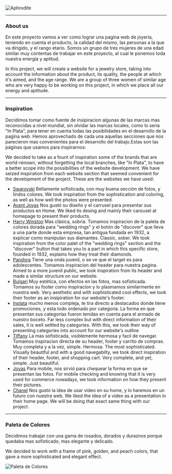
![Aphrodite](/imagenes_readme/logo.jpeg)

****
### About us

En este proyecto vamos a ver como lograr una pagina web de joyería, teniendo en cuenta el producto, la calidad del mismo, las personas a la que va dirigido, y el rango etario.
Somos un grupo de tres mujeres de una edad similar muy contentas de trabajar en este proyecto, al cual le ponemos toda nuestra energía y aptitud.

In this project, we will create a website for a jewelry store, taking into account the information about the product, its quality, the people at which it's aimed, and the age range.
We are a group of three women of similar age who are very happy to be working on this project, in which we place all our energy and aptitude.

****
### Inspiration

Decidimos tomar como fuente de insipiracion algunas de las marcas mas reconocidas a nivel mundial, sin olvidar las marcas locales, como lo sería "In Plata", para tener en cuenta todas las posibilidades en el desarrollo de la pagina web. Hemos aprovechado de cada una aquellas secciones que nos parecieron mas convenientes para el desarrollo del trabajo.Estas son las páginas que usamos para inspirarnos:

We decided to take as a fount of inspiration some of the brands that are world-renown, without forgetting the local branches, like "In Plata", to have a better scope into the possibilities of the website development. We have seized inspiration from each website section that seemed convenient for the development of the project.
These are the websites we have used:

- [Swarovski](https://www.swarovski.com.ar/) Bellamente sofisticada, con muy buena sección de fotos, y lindos colores. We took inspiration from the sophistication and coloring, as well as how well the photos were presented.
- [Avant Joyas](https://avantjoyas.com/ ) Nos gustó su diseño y el carrusel para presentar sus productos en Home.
We liked its desing and mainly their carousel at homepage to present their products.
- [Harry Winston](https://www.harrywinston.com/en ) Mas clásica, sobria. Tomamos inspiracion de la paleta de colores dorada para "wedding rings" y el botón de "discover" que lleva a una parte donde esta empresa, tan antigua fundada en 1932, a explicar como manipulan sus diamantes.
Classic, sober. We took inspiration from the color palet of the "wedding rings" section and the "discover" button that takes you to a part in which this specific store, founded in 1932, explains how they treat their diamonds.
- [Pandora](https://www.pandoraoficial.com.ar/ ) Tiene una onda juvenil, o se ve que el target es para adolescentes. Tomamos inspiracion del header para nuestra pagina.
Aimed to a more juvenil public, we took inspiration from its header and made a similar structure on our website.
- [Bulgari](https://www.bulgari.com/) Muy estética, con efectos en las fotos, mas sofisticada. Tomamos su footer como inspiracion y lo plasmamos similarmente en nuestra web.
Very aesthetic and with sophisticated cool effects, we took their footer as an insipiration for our website's footer.
- [Inplata](https://inplata.com/) mucho menos compleja, te tira directo a destacados donde tiene promociones, y esta todo ordenado por categoria. La forma en que presentan sus categorías fueron tenidas en cuenta para el armado de nuestro boceto.
Far less complex but with direct information of their sales, it is well settled by categories. With this, we took their way of presenting categories into account for our website's outline
- [Tiffany](https://www.tiffany.com/) La mas sofisticada, visiblemente hermosa y facil de navegar. Tomamos inspiracion directa de su header, footer y carrito de compras. Muy completa y a la vez, simple. Hermosa.
The most sophisticated. Visually beautiful and with a good navegabilty, we took direct inspiration of their header, footer, and shopping cart. Very complete, and yet, simple. Just beautiful.
- [Joyas](https://www.instagram.com/joyaslakshmi/?utm_medium=copy_link ) Para mobile, nos sirvió para chequear la forma en que se presentan las fotos. 
For mobile checking and knowing that it is very used for commerce nowadays, we took information on how they present their pictures.
- [Chanel](https://www.chanel.com/) Nos gustó la idea de usar video en su home, y lo haremos en un futuro con nuestra web.
We liked the idea of a video as a presentation in their home page. We will be doing that exact same thing with our project.


****
### Paleta de Colores

Decidimos trabajar con una gama de rosados, dorados y duraznos porque quedaba mas sofisticado, mas elegante y delicado.

We decided to work with a frame of pink, golden, and peach colors, that gave a more sophisticated and elegant effect.

![Paleta de Colores](/imagenes_readme/PAL.png)
